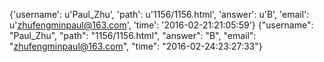 {'username': u'Paul_Zhu', 'path': u'1156/1156.html', 'answer': u'B', 'email': u'zhufengminpaul@163.com', 'time': '2016-02-21:21:05:59'}
{"username": "Paul_Zhu", "path": "1156/1156.html", "answer": "B", "email": "zhufengminpaul@163.com", "time": "2016-02-24:23:27:33"}